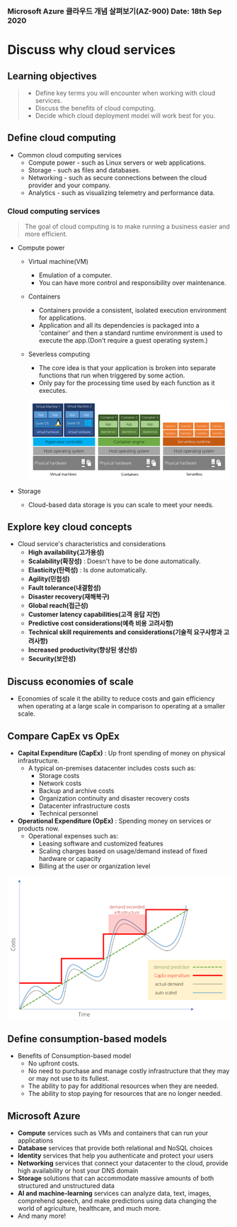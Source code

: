 ### Microsoft Azure 클라우드 개념 살펴보기(AZ-900)																						Date: 18th Sep 2020	

#  Discuss why cloud services

## Learning objectives

> - Define key terms you will encounter when working with cloud services.
> - Discuss the benefits of cloud computing.
> - Decide which cloud deployment model will work best for you.



## Define cloud computing

- Common cloud computing services
  - Compute power - such as Linux servers or web applications.
  - Storage - such as files and databases.
  - Networking - such as secure connections between the cloud provider and your company.
  - Analytics - such as visualizing telemetry and performance data.

### Cloud computing services

> The goal of cloud computing is to make running a business easier and more efficient.

- Compute power

  - Virtual machine(VM)

    - Emulation of a computer.
    - You can have more control and responsibility over maintenance.

  - Containers

    - Containers provide a consistent, isolated execution environment for applications.
    - Application and all its dependencies is packaged into a 'container' and then a standard runtime environment is used to execute the app.(Don't require a guest operating system.)

  - Severless computing

    - The core idea is that your application is broken into separate functions that run when triggered by some action.
    - Only pay for the processing time used by each function as it executes.

    ![image-20200918101332176](assets/comparing_the_three_compute.png)

- Storage
  
  - Cloud-based data storage is you can scale to meet your needs.



## Explore key cloud concepts

- Cloud service's characteristics and considerations
  - __High availability(고가용성)__
  - __Scalability(확장성)__ : Doesn't have to be done automatically.
  - __Elasticity(탄력성)__ : Is done automatically.
  - __Agility(민첩성)__
  - __Fault tolerance(내결함성)__
  - __Disaster recovery(재해복구)__
  - __Global reach(접근성)__
  - __Customer latency capabilities(고객 응답 지연)__
  - __Predictive cost considerations(예측 비용 고려사항)__
  - __Technical skill requirements and considerations(기술적 요구사항과 고려사항)__
  - __Increased productivity(향상된 생산성)__
  - __Security(보안성)__



## Discuss economies of scale

- Economies of scale it the ability to reduce costs and gain efficiency when operating at a large scale in comparison to operating at a smaller scale.



## Compare CapEx vs OpEx

- __Capital Expenditure (CapEx)__ : Up front spending of money on physical infrastructure.
  - A typical on-premises datacenter includes costs such as:
    - Storage costs
    - Network costs
    - Backup and archive costs
    - Organization continuity and disaster recovery costs
    - Datacenter infrastructure costs
    - Technical personnel
- __Operational Expenditure (OpEx)__ : Spending money on services or products now.
  - Operational expenses such as:
    - Leasing software and customized features
    - Scaling charges based on  usage/demand instead of fixed hardware or capacity
    - Billing at the user or organization level

![image-20200918134612130](assets/capex_opex.png)



## Define consumption-based models

- Benefits of Consumption-based model
  - No upfront costs.
  - No need to purchase and manage costly infrastructure that they may or may not use to its fullest.
  - The ability to pay for additional resources when they are needed.
  - The ability to stop paying for resources that are no longer needed.



## Microsoft Azure

- __Compute__ services such as VMs and containers that can run your applications
- __Database__ services that provide both relational and NoSQL choices
- __Identity__ services that help you authenticate and protect your users
- __Networking__ services that connect your datacenter to the cloud, provide high availability or host  your DNS domain
- __Storage__ solutions that can accommodate massive amounts of both structured and unstructured data
- __AI and machine-learning__ services can analyze data, text, images, comprehend speech, and make predictions using data changing the world of agriculture, healthcare, and much more.
- And many more!